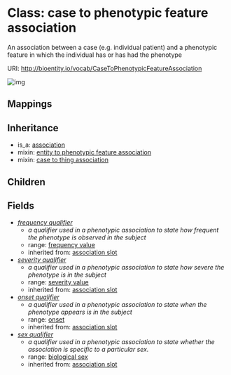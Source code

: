 # Class: case to phenotypic feature association


An association between a case (e.g. individual patient) and a phenotypic feature in which the individual has or has had the phenotype

URI: http://bioentity.io/vocab/CaseToPhenotypicFeatureAssociation

![img](http://yuml.me/diagram/nofunky/class/\[Association]^-\[CaseToPhenotypicFeatureAssociation|frequency_qualifier:frequency_value%20%3F],%20\[CaseToPhenotypicFeatureAssociation]-%20frequency_qualifier%20%3F>\[FrequencyValue],%20\[CaseToPhenotypicFeatureAssociation]-%20severity_qualifier%20%3F>\[SeverityValue],%20\[CaseToPhenotypicFeatureAssociation]-%20onset_qualifier%20%3F>\[Onset],%20\[CaseToPhenotypicFeatureAssociation]-%20sex_qualifier%20%3F>\[BiologicalSex],%20\[CaseToPhenotypicFeatureAssociation]uses%20-.->\[EntityToPhenotypicFeatureAssociation],%20\[CaseToPhenotypicFeatureAssociation]uses%20-.->\[CaseToThingAssociation],%20)
## Mappings

## Inheritance

 *  is_a: [association](Association.md)
 *  mixin: [entity to phenotypic feature association](EntityToPhenotypicFeatureAssociation.md)
 *  mixin: [case to thing association](CaseToThingAssociation.md)
## Children

## Fields

 * _[frequency qualifier](frequency_qualifier.md)_
    * _a qualifier used in a phenotypic association to state how frequent the phenotype is observed in the subject_
    * range: [frequency value](FrequencyValue.md)
    * inherited from: [association slot](association_slot.md)
 * _[severity qualifier](severity_qualifier.md)_
    * _a qualifier used in a phenotypic association to state how severe the phenotype is in the subject_
    * range: [severity value](SeverityValue.md)
    * inherited from: [association slot](association_slot.md)
 * _[onset qualifier](onset_qualifier.md)_
    * _a qualifier used in a phenotypic association to state when the phenotype appears is in the subject_
    * range: [onset](Onset.md)
    * inherited from: [association slot](association_slot.md)
 * _[sex qualifier](sex_qualifier.md)_
    * _a qualifier used in a phenotypic association to state whether the association is specific to a particular sex._
    * range: [biological sex](BiologicalSex.md)
    * inherited from: [association slot](association_slot.md)
